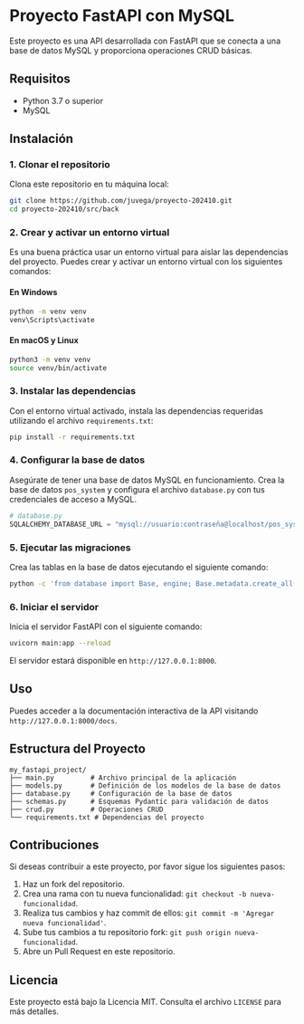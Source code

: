 # Proyecto FastAPI con MySQL

Este proyecto es una API desarrollada con FastAPI que se conecta a una base de datos MySQL y proporciona operaciones CRUD básicas.

## Requisitos

- Python 3.7 o superior
- MySQL

## Instalación

### 1. Clonar el repositorio

Clona este repositorio en tu máquina local:

```bash
git clone https://github.com/juvega/proyecto-202410.git
cd proyecto-202410/src/back
```

### 2. Crear y activar un entorno virtual

Es una buena práctica usar un entorno virtual para aislar las dependencias del proyecto. Puedes crear y activar un entorno virtual con los siguientes comandos:

#### En Windows

```bash
python -m venv venv
venv\Scripts\activate
```

#### En macOS y Linux

```bash
python3 -m venv venv
source venv/bin/activate
```

### 3. Instalar las dependencias

Con el entorno virtual activado, instala las dependencias requeridas utilizando el archivo `requirements.txt`:

```bash
pip install -r requirements.txt
```

### 4. Configurar la base de datos

Asegúrate de tener una base de datos MySQL en funcionamiento. Crea la base de datos `pos_system` y configura el archivo `database.py` con tus credenciales de acceso a MySQL.

```python
# database.py
SQLALCHEMY_DATABASE_URL = "mysql://usuario:contraseña@localhost/pos_system"
```

### 5. Ejecutar las migraciones

Crea las tablas en la base de datos ejecutando el siguiente comando:

```bash
python -c 'from database import Base, engine; Base.metadata.create_all(bind=engine)'
```

### 6. Iniciar el servidor

Inicia el servidor FastAPI con el siguiente comando:

```bash
uvicorn main:app --reload
```

El servidor estará disponible en `http://127.0.0.1:8000`.

## Uso

Puedes acceder a la documentación interactiva de la API visitando `http://127.0.0.1:8000/docs`.

## Estructura del Proyecto

```
my_fastapi_project/
├── main.py         # Archivo principal de la aplicación
├── models.py       # Definición de los modelos de la base de datos
├── database.py     # Configuración de la base de datos
├── schemas.py      # Esquemas Pydantic para validación de datos
├── crud.py         # Operaciones CRUD
└── requirements.txt # Dependencias del proyecto
```

## Contribuciones

Si deseas contribuir a este proyecto, por favor sigue los siguientes pasos:

1. Haz un fork del repositorio.
2. Crea una rama con tu nueva funcionalidad: `git checkout -b nueva-funcionalidad`.
3. Realiza tus cambios y haz commit de ellos: `git commit -m 'Agregar nueva funcionalidad'`.
4. Sube tus cambios a tu repositorio fork: `git push origin nueva-funcionalidad`.
5. Abre un Pull Request en este repositorio.

## Licencia

Este proyecto está bajo la Licencia MIT. Consulta el archivo `LICENSE` para más detalles.

